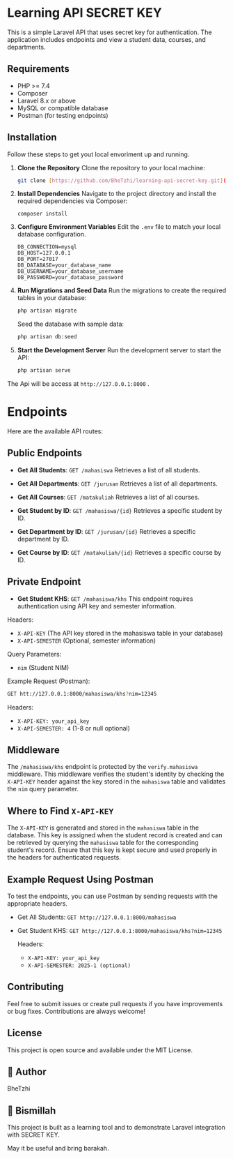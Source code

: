 # Learning API SECRET KEY

This is a simple Laravel API that uses secret key for authentication. The application includes endpoints and view a student data, courses, and departments.

## Requirements

- PHP >= 7.4
- Composer
- Laravel 8.x or above
- MySQL or compatible database
- Postman (for testing endpoints)

## Installation

Follow these steps to get yout local envoriment up and running.

1. **Clone the Repository**
    Clone the repository to your local machine:
    ```bash
    git clone [https://github.com/BheTzhi/learning-api-secret-key.git](https://github.com/BheTzhi/learning-api-secret-key.git)
    ```

2. **Install Dependencies**
    Navigate to the project directory and install the required dependencies via Composer:
    ```cd learning-api-secret-key (you project name)
    composer install
    ```

3. **Configure Environment Variables**
    Edit the `.env` file to match your local database configuration.
    ```env
    DB_CONNECTION=mysql
    DB_HOST=127.0.0.1
    DB_PORT=27017
    DB_DATABASE=your_database_name
    DB_USERNAME=your_database_username
    DB_PASSWORD=your_database_password
    ```

4. **Run Migrations and Seed Data**
    Run the migrations to create the required tables in your database:
    ```bash
    php artisan migrate
    ```
    Seed the database with sample data:
    ```bash
    php artisan db:seed
    ```

5. **Start the Development Server**
    Run the development server to start the API:
    ```bash
    php artisan serve
    ```

The Api will be access at `http://127.0.0.1:8000` .

# Endpoints

Here are the available API routes:

## Public Endpoints
* **Get All Students**: `GET /mahasiswa`
    Retrieves a list of all students.
* **Get All Departments**: `GET /jurusan`
Retrieves a list of all departments.

* **Get All Courses**: `GET /matakuliah`
Retrieves a list of all courses.

* **Get Student by ID**: `GET /mahasiswa/{id}`
Retrieves a specific student by ID.

* **Get Department by ID**: `GET /jurusan/{id}`
Retrieves a specific department by ID.

* **Get Course by ID**: `GET /matakuliah/{id}`
Retrieves a specific course by ID.

## Private Endpoint
* **Get Student KHS**: `GET /mahasiswa/khs`
This endpoint requires authentication using API key and semester information.

Headers:
* `X-API-KEY` (The API key stored in the mahasiswa table in your database)
* `X-API-SEMESTER` (Optional, semester information)

Query Parameters:
* `nim` (Student NIM)

Example Request (Postman):
```bash
GET htt://127.0.0.1:8000/mahasiswa/khs?nim=12345
```

Headers:
* `X-API-KEY: your_api_key`
* `X-API-SEMESTER: 4` (1-8 or null optional)

## Middleware
The `/mahasiswa/khs` endpoint is protected by the `verify.mahasiswa` middleware. This middleware verifies the student's identity by checking the `X-API-KEY` header against the key stored in the `mahasiswa` table and validates the `nim` query parameter.

## Where to Find `X-API-KEY`
The `X-API-KEY` is generated and stored in the `mahasiswa` table in the database. This key is assigned when the student record is created and can be retrieved by querying the `mahasiswa` table for the corresponding student's record. Ensure that this key is kept secure and used properly in the headers for authenticated requests.

## Example Request Using Postman
To test the endpoints, you can use Postman by sending requests with the appropriate headers.

* Get All Students:
    `GET http://127.0.0.1:8000/mahasiswa`

* Get Student KHS:
    `GET http://127.0.0.1:8000/mahasiswa/khs?nim=12345`
    
    Headers:
    * `X-API-KEY: your_api_key`
    * `X-API-SEMESTER: 2025-1 (optional)`

## Contributing
Feel free to submit issues or create pull requests if you have improvements or bug fixes. Contributions are always welcome!

## License
This project is open source and available under the MIT License.

## 👤 Author

BheTzhi

## 🕋 Bismillah
This project is built as a learning tool and to demonstrate Laravel integration with SECRET KEY.

May it be useful and bring barakah.